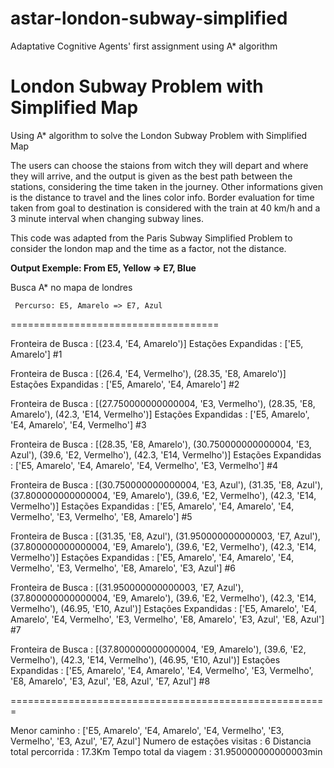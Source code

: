 # astar-london-subway-simplified

Adaptative Cognitive Agents' first assignment using A* algorithm

# London Subway Problem with Simplified Map

Using A* algorithm to solve the London Subway Problem with Simplified Map

The users can choose the staions from witch they will depart and where they will arrive, and the output is given as the best path between the stations, considering the time taken in the journey. Other informations given is the distance to travel and the lines color info. 
Border evaluation for time taken from goal to destination is considered with the train at 40 km/h and a 3 minute interval when changing subway lines.



This code was adapted from the Paris Subway Simplified Problem to consider the london map and the time as a factor, not the distance.


**Output Exemple: From E5, Yellow => E7, Blue**

Busca A* no mapa de londres

	 Percurso: E5, Amarelo => E7, Azul

====================================

Fronteira de Busca 		: [(23.4, 'E4, Amarelo')]
Estações Expandidas 		: ['E5, Amarelo']  #1

Fronteira de Busca 		: [(26.4, 'E4, Vermelho'), (28.35, 'E8, Amarelo')]
Estações Expandidas 		: ['E5, Amarelo', 'E4, Amarelo']  #2

Fronteira de Busca 		: [(27.750000000000004, 'E3, Vermelho'), (28.35, 'E8, Amarelo'), (42.3, 'E14, Vermelho')]
Estações Expandidas 		: ['E5, Amarelo', 'E4, Amarelo', 'E4, Vermelho']  #3

Fronteira de Busca 		: [(28.35, 'E8, Amarelo'), (30.750000000000004, 'E3, Azul'), (39.6, 'E2, Vermelho'), (42.3, 'E14, Vermelho')]
Estações Expandidas 		: ['E5, Amarelo', 'E4, Amarelo', 'E4, Vermelho', 'E3, Vermelho']  #4

Fronteira de Busca 		: [(30.750000000000004, 'E3, Azul'), (31.35, 'E8, Azul'), (37.800000000000004, 'E9, Amarelo'), (39.6, 'E2, Vermelho'), (42.3, 'E14, Vermelho')]
Estações Expandidas 		: ['E5, Amarelo', 'E4, Amarelo', 'E4, Vermelho', 'E3, Vermelho', 'E8, Amarelo']  #5

Fronteira de Busca 		: [(31.35, 'E8, Azul'), (31.950000000000003, 'E7, Azul'), (37.800000000000004, 'E9, Amarelo'), (39.6, 'E2, Vermelho'), (42.3, 'E14, Vermelho')]
Estações Expandidas 		: ['E5, Amarelo', 'E4, Amarelo', 'E4, Vermelho', 'E3, Vermelho', 'E8, Amarelo', 'E3, Azul']  #6

Fronteira de Busca 		: [(31.950000000000003, 'E7, Azul'), (37.800000000000004, 'E9, Amarelo'), (39.6, 'E2, Vermelho'), (42.3, 'E14, Vermelho'), (46.95, 'E10, Azul')]
Estações Expandidas 		: ['E5, Amarelo', 'E4, Amarelo', 'E4, Vermelho', 'E3, Vermelho', 'E8, Amarelo', 'E3, Azul', 'E8, Azul']  #7

Fronteira de Busca 		: [(37.800000000000004, 'E9, Amarelo'), (39.6, 'E2, Vermelho'), (42.3, 'E14, Vermelho'), (46.95, 'E10, Azul')]
Estações Expandidas 		: ['E5, Amarelo', 'E4, Amarelo', 'E4, Vermelho', 'E3, Vermelho', 'E8, Amarelo', 'E3, Azul', 'E8, Azul', 'E7, Azul']  #8


=======================================================

Menor caminho 	: ['E5, Amarelo', 'E4, Amarelo', 'E4, Vermelho', 'E3, Vermelho', 'E3, Azul', 'E7, Azul']
Numero de estações visitas 			: 6
Distancia total percorrida 			: 17.3Km
Tempo total da viagem 			: 31.950000000000003min
